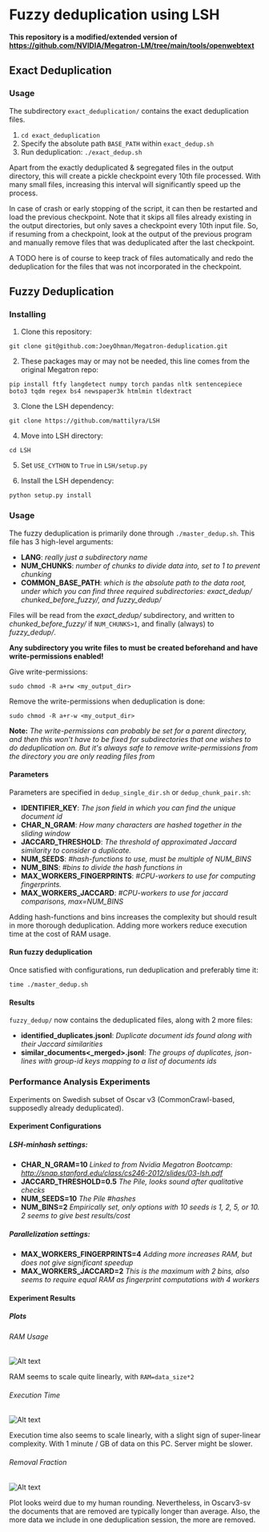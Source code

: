 # Fuzzy deduplication using LSH

**This repository is a modified/extended version of https://github.com/NVIDIA/Megatron-LM/tree/main/tools/openwebtext**

## Exact Deduplication

### Usage
The subdirectory `exact_deduplication/` contains the exact deduplication files.

1. `cd exact_deduplication`
2. Specify the absolute path `BASE_PATH` within `exact_dedup.sh`
3. Run deduplication: `./exact_dedup.sh`

Apart from the exactly deduplicated & segregated files in the output directory, this
will create a pickle checkpoint every 10th file processed. With many small files, increasing 
this interval will significantly speed up the process. 

In case of crash or early stopping of the script, it can then be restarted and load the 
previous checkpoint. Note that it skips all files already existing in the output 
directories, but only saves a checkpoint every 10th input file. So, if resuming
from a checkpoint, look at the output of the previous program and manually remove
files that was deduplicated after the last checkpoint.

A TODO here is of course to keep track of files automatically and redo the deduplication
for the files that was not incorporated in the checkpoint.

## Fuzzy Deduplication

### Installing
1. Clone this repository:

`git clone git@github.com:JoeyOhman/Megatron-deduplication.git`

2. These packages may or may not be needed, this line comes from the original Megatron repo:

`pip install ftfy langdetect numpy torch pandas nltk sentencepiece boto3 tqdm regex bs4 newspaper3k htmlmin tldextract`

3. Clone the LSH dependency:

`git clone https://github.com/mattilyra/LSH`

4. Move into LSH directory:

`cd LSH`

5. Set `USE_CYTHON` to `True` in `LSH/setup.py`

6. Install the LSH dependency:

`python setup.py install`

### Usage

The fuzzy deduplication is primarily done through `./master_dedup.sh`. This file has 3 high-level arguments:
- **LANG**: *really just a subdirectory name*
- **NUM_CHUNKS**: *number of chunks to divide data into, set to 1 to prevent chunking*
- **COMMON_BASE_PATH**: *which is the absolute path to the data root, under which you can find three required subdirectories: _exact_dedup/_ _chunked_before_fuzzy/_, and _fuzzy_dedup/_*

Files will be read from the _exact_dedup/_ subdirectory, and written to _chunked_before_fuzzy/_ if `NUM_CHUNKS>1`, and finally (always) to _fuzzy_dedup/_.

**Any subdirectory you write files to must be created beforehand and have write-permissions enabled!**

Give write-permissions: 

`sudo chmod -R a+rw <my_output_dir>`

Remove the write-permissions when deduplication is done:

`sudo chmod -R a+r-w <my_output_dir>`

**Note:** *The write-permissions can probably be set for a parent directory, and then this won't have to be
fixed for subdirectories that one wishes to do deduplication on. But it's always safe to remove write-permissions from 
the directory you are only reading files from* 

#### Parameters

Parameters are specified in `dedup_single_dir.sh` or `dedup_chunk_pair.sh`:

- **IDENTIFIER_KEY**: *The json field in which you can find the unique document id*
- **CHAR_N_GRAM**: *How many characters are hashed together in the sliding window*
- **JACCARD_THRESHOLD**: *The threshold of approximated Jaccard similarity to consider a duplicate.*
- **NUM_SEEDS**: *#hash-functions to use, must be multiple of NUM_BINS*
- **NUM_BINS**: *#bins to divide the hash functions in*
- **MAX_WORKERS_FINGERPRINTS**: *#CPU-workers to use for computing fingerprints.*
- **MAX_WORKERS_JACCARD**: *#CPU-workers to use for jaccard comparisons, max=NUM_BINS*

Adding hash-functions and bins increases the complexity but should result in more thorough deduplication.
Adding more workers reduce execution time at the cost of RAM usage.

#### Run fuzzy deduplication

Once satisfied with configurations, run deduplication and preferably time it:

`time ./master_dedup.sh`


#### Results

`fuzzy_dedup/` now contains the deduplicated files, along with 2 more files:

- **identified_duplicates.jsonl**: *Duplicate document ids found along with their Jaccard similarities*
- **similar_documents<_merged>.jsonl**: *The groups of duplicates, json-lines with group-id keys mapping to a list of documents ids*


### Performance Analysis Experiments

Experiments on Swedish subset of Oscar v3 (CommonCrawl-based, supposedly already deduplicated). 

#### Experiment Configurations

##### LSH-minhash settings:
- **CHAR_N_GRAM=10** *Linked to from Nvidia Megatron Bootcamp: http://snap.stanford.edu/class/cs246-2012/slides/03-lsh.pdf*
- **JACCARD_THRESHOLD=0.5** *The Pile, looks sound after qualitative checks*
- **NUM_SEEDS=10** *The Pile #hashes*
- **NUM_BINS=2** *Empirically set, only options with 10 seeds is 1, 2, 5, or 10. 2 seems to give best results/cost*

##### Parallelization settings:
- **MAX_WORKERS_FINGERPRINTS=4** *Adding more increases RAM, but does not give significant speedup*
- **MAX_WORKERS_JACCARD=2** *This is the maximum with 2 bins, also seems to require equal RAM as fingerprint computations with 4 workers*


#### Experiment Results

##### Plots

###### RAM Usage

![Alt text](images/oscar_ram_usage.png?raw=true "RAM")

RAM seems to scale quite linearly, with `RAM=data_size*2`

###### Execution Time

![Alt text](images/oscar_exec_times.png?raw=true "Exec-times")

Execution time also seems to scale linearly, with a slight sign of super-linear complexity. 
With 1 minute / GB of data on this PC. Server might be slower.

###### Removal Fraction

![Alt text](images/oscar_removal_fraction.png?raw=true "Removal Fractions")

Plot looks weird due to my human rounding. Nevertheless, in Oscarv3-sv the documents that are removed are 
typically longer than average. Also, the more data we include in one deduplication session, the more are removed. 
